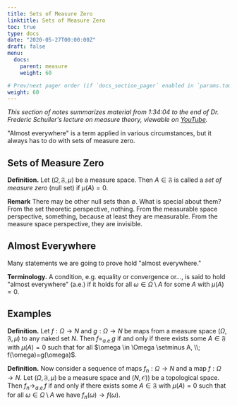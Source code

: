 ```yaml
---
title: Sets of Measure Zero
linktitle: Sets of Measure Zero
toc: true
type: docs
date: "2020-05-27T00:00:00Z"
draft: false
menu:
  docs:
    parent: measure
    weight: 60

# Prev/next pager order (if `docs_section_pager` enabled in `params.toml`)
weight: 60
---
```

*This section of notes summarizes material from 1:34:04 to the end of Dr. Frederic Schuller's lecture on measure theory, viewable on [YouTube](https://youtu.be/6ad9V8gvyBQ?t=5644).*

"Almost everywhere" is a term applied in various circumstances, but it always has to do with sets of measure zero.

## Sets of Measure Zero
**Definition.** Let $(\Omega, \mathfrak{F}, \mu)$ be a measure space.  Then $A \in \mathfrak{F}$ is called a *set of measure zero* (null set) if $\mu(A)=0$.  

**Remark** There may be other null sets than $\emptyset$.  What is special about them?  From the set theoretic perspective, nothing.  From the measurable space perspective, something, because at least they are measurable.  From the measure space perspective, they are invisible.

## Almost Everywhere
Many statements we are going to prove hold "almost everywhere."  

**Terminology.**  A condition, e.g. equality or convergence or..., is said to hold "almost everywhere" (a.e.) if it holds for all $\omega \in \Omega \setminus A$ for some $A$ with $\mu(A)=0$.  

## Examples
**Definition.** Let $f: \Omega \to N$ and $g: \Omega \to N$ be maps from a measure space $(\Omega, \mathfrak{F}, \mu)$ to any naked set $N$.  Then $f =_{a.e.} g$ if and only if there exists some $A \in \mathfrak{F}$ with $\mu(A)=0$ such that for all $\omega \in \Omega \setminus A, \\; f(\omega)=g(\omega)$.

**Definition.** Now consider a sequence of maps $f_n : \Omega \to N$ and a map $f: \Omega \to N$.  Let $(\Omega, \mathfrak{F}, \mu)$ be a measure space and $(N, \mathscr{O)})$ be a topological space.  Then $f_n \to_{a.e.} f$ if and only if there exists some $A \in \mathfrak{F}$ with $\mu(A)=0$ such that for all $\omega \in \Omega \setminus A$ we have $f_n(\omega) \to f(\omega)$.


